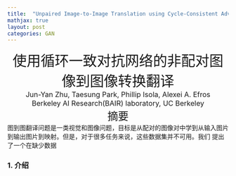 ```yaml
---
title:  "Unpaired Image-to-Image Translation using Cycle-Consistent Adversarial Networks"
mathjax: true
layout: post
categories: GAN
---
```

<center><font size="6">使用循环一致对抗网络的非配对图像到图像转换翻译</font></center>

<center><font size="3">Jun-Yan Zhu, Taesung Park, Phillip Isola, Alexei A. Efros</font></center>

<center><font size="3">Berkeley AI Research(BAIR) laboratory, UC Berkeley</font></center>

<center><font size="5">摘要</font></center>
图到图翻译问题是一类视觉和图像问题，目标是从配对的图像对中学到从输入图片到输出图片到映射。但是，对于很多任务来说，这些数据集并不可用。我们
提出了一个在缺少数据

### 1. 介绍